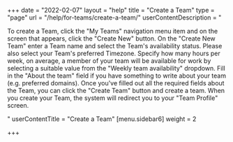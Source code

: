 +++
date = "2022-02-07"
layout = "help"
title = "Create a Team"
type = "page"
url = "/help/for-teams/create-a-team/"
userContentDescription = "<p>To create a Team, click the \"My Teams\" navigation menu item and on the screen that appears, click the \"Create New\" button. On the \"Create New Team\" enter a Team name and select the Team's availability status. Please also select your Team's preferred Timezone. Specify how many hours per week, on average, a member of your team will be available for work by selecting a suitable value from the \"Weekly team availability\" dropdown. Fill in the \"About the team\" field if you have something to write about your team (e.g. preferred domains). Once you've filled out all the required fields about the Team, you can click the \"Create Team\" button and create a team. When you create your Team, the system will redirect you to your \"Team Profile\" screen.</p>"
userContentTitle = "Create a Team"
[menu.sidebar6]
weight = 2

+++
